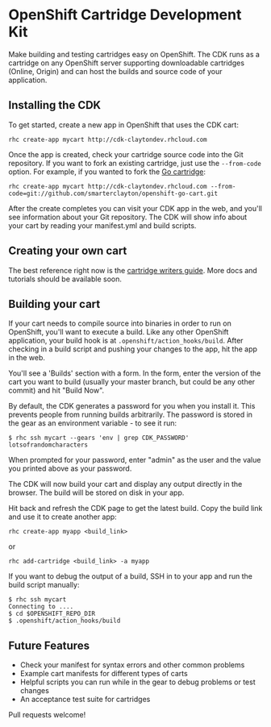 # OpenShift Cartridge Development Kit

Make building and testing cartridges easy on OpenShift.  The CDK runs as a cartridge on any OpenShift server supporting downloadable cartridges (Online, Origin) and can host the builds and source code of your application.

## Installing the CDK

To get started, create a new app in OpenShift that uses the CDK cart:

    rhc create-app mycart http://cdk-claytondev.rhcloud.com
    
Once the app is created, check your cartridge source code into the Git repository.  If you want to fork an existing cartridge, just use the `--from-code` option.  For example, if you wanted to fork the [Go cartridge](https://github.com/smarterclayton/openshift-go-cart):

    rhc create-app mycart http://cdk-claytondev.rhcloud.com --from-code=git://github.com/smarterclayton/openshift-go-cart.git
    
After the create completes you can visit your CDK app in the web, and you'll see information about your Git repository.  The CDK will show info about your cart by reading your manifest.yml and build scripts.

## Creating your own cart

The best reference right now is the [cartridge writers guide](https://github.com/openshift/origin-server/blob/master/node/README.writing_cartridges.md).  More docs and tutorials should be available soon.

## Building your cart

If your cart needs to compile source into binaries in order to run on OpenShift, you'll want to execute a build. Like any other OpenShift application, your build hook is at <code>.openshift/action_hooks/build</code>. After checking in a build script and pushing your changes to the app, hit the app in the web. 

You'll see a 'Builds' section with a form.  In the form, enter the version of the cart you want to build (usually your master branch, but could be any other commit) and hit "Build Now".  

By default, the CDK generates a password for you when you install it.  This prevents people from running builds arbitrarily.  The password is stored in the gear as an environment variable - to see it run:

    $ rhc ssh mycart --gears 'env | grep CDK_PASSWORD'
    lotsofrandomcharacters

When prompted for your password, enter "admin" as the user and the value you printed above as your password.

The CDK will now build your cart and display any output directly in the browser.  The build will be stored on disk in your app. 

Hit back and refresh the CDK page to get the latest build. Copy the build link and use it to create another app:

    rhc create-app myapp <build_link>
   
or

    rhc add-cartridge <build_link> -a myapp

If you want to debug the output of a build, SSH in to your app and run the build script manually:

    $ rhc ssh mycart
    Connecting to ....
    $ cd $OPENSHIFT_REPO_DIR
    $ .openshift/action_hooks/build

## Future Features

* Check your manifest for syntax errors and other common problems
* Example cart manifests for different types of carts
* Helpful scripts you can run while in the gear to debug problems or test changes
* An acceptance test suite for cartridges

Pull requests welcome!
